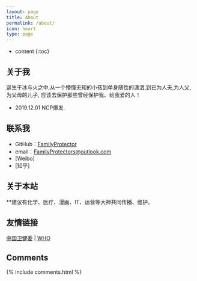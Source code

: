 ```yaml
---
layout: page
title: About
permalink: /about/
icon: heart
type: page
---
```


* content
{:toc}

## 关于我


诞生于冰与火之中,从一个懵懂无知的小孩到单身随性的潇洒,到已为人夫,为人父,为父母的儿子,
应该去保护那些曾经保护我、给我爱的人！

* 2019.12.01 NCP爆发.


## 联系我

* GitHub：[FamilyProtector](https://github.com/FamilyProtector)
* email：FamilyProtectors@outlook.com
* [Weibo]
* [知乎]

## 关于本站

**建议有化学、医疗、漫画、IT、运营等大神共同传播、维护。



## 友情链接

[中国卫健委](http://www.nhc.gov.cn/xcs/yqfkdt/gzbd_index.shtml ) \| [WHO](https://www.who.int/zh/home ) 


## Comments

{% include comments.html %}

